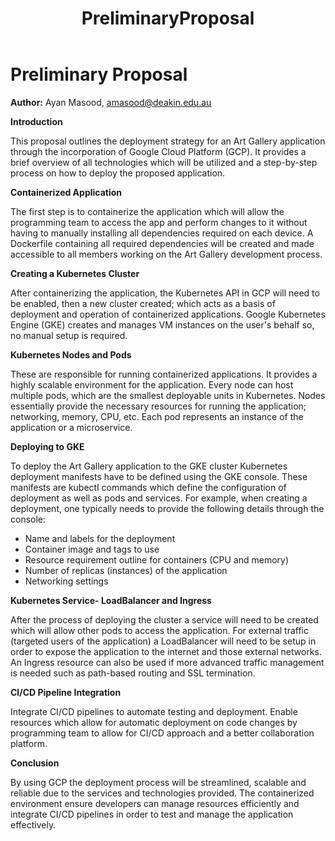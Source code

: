 ﻿---
title: PreliminaryProposal
---

# Preliminary Proposal

**Author:** Ayan Masood, amasood@deakin.edu.au

**Introduction**

This proposal outlines the deployment strategy for an Art Gallery application through the
incorporation of Google Cloud Platform (GCP). It provides a brief overview of all technologies which
will be utilized and a step-by-step process on how to deploy the proposed application.

**Containerized Application**

The first step is to containerize the application which will allow the programming team to access
the app and perform changes to it without having to manually installing all dependencies required on
each device. A Dockerfile containing all required dependencies will be created and made accessible
to all members working on the Art Gallery development process.

**Creating a Kubernetes Cluster**

After containerizing the application, the Kubernetes API in GCP will need to be enabled, then a new
cluster created; which acts as a basis of deployment and operation of containerized applications.
Google Kubernetes Engine (GKE) creates and manages VM instances on the user's behalf so, no manual
setup is required.

**Kubernetes Nodes and Pods**

These are responsible for running containerized applications. It provides a highly scalable
environment for the application. Every node can host multiple pods, which are the smallest
deployable units in Kubernetes. Nodes essentially provide the necessary resources for running the
application; networking, memory, CPU, etc. Each pod represents an instance of the application or a
microservice.

**Deploying to GKE**

To deploy the Art Gallery application to the GKE cluster Kubernetes deployment manifests have to be
defined using the GKE console. These manifests are kubectl commands which define the configuration
of deployment as well as pods and services. For example, when creating a deployment, one typically
needs to provide the following details through the console:

- Name and labels for the deployment
- Container image and tags to use
- Resource requirement outline for containers (CPU and memory)
- Number of replicas (instances) of the application
- Networking settings

**Kubernetes Service- LoadBalancer and Ingress**

After the process of deploying the cluster a service will need to be created which will allow other
pods to access the application. For external traffic (targeted users of the application) a
LoadBalancer will need to be setup in order to expose the application to the internet and those
external networks. An Ingress resource can also be used if more advanced traffic management is
needed such as path-based routing and SSL termination.

**CI/CD Pipeline Integration**

Integrate CI/CD pipelines to automate testing and deployment. Enable resources which allow for
automatic deployment on code changes by programming team to allow for CI/CD approach and a better
collaboration platform.

**Conclusion**

By using GCP the deployment process will be streamlined, scalable and reliable due to the services
and technologies provided. The containerized environment ensure developers can manage resources
efficiently and integrate CI/CD pipelines in order to test and manage the application effectively.
